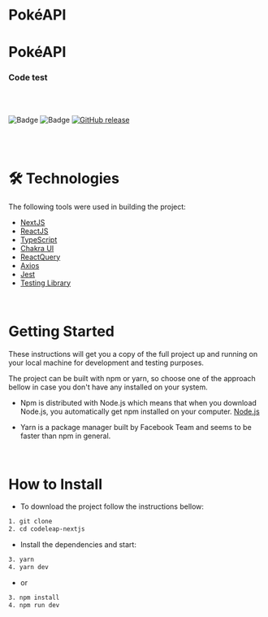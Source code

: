 # PokéAPI
# PokéAPI

### Code test

<br/>
<br/>

![Badge](https://img.shields.io/static/v1?label=MadeWith&message=TypeScript&color=OO7accstyle=for-the-badge&logo=ghost) ![Badge](https://img.shields.io/static/v1?label=Usage&message=NextJS&color=007accstyle=for-the-badge&logo=ghost) [![GitHub release](https://img.shields.io/github/release/Naereen/StrapDown.js.svg)](https://GitHub.com/Naereen/StrapDown.js/releases/)

<br/>
<br/>

🛠 Technologies
=================
The following tools were used in building the project:

- [NextJS](https://nextjs.org)
- [ReactJS](https://pt-br.reactjs.org/)
- [TypeScript](https://www.typescriptlang.org/)
- [Chakra UI](https://chakra-ui.com/)
- [ReactQuery](https://react-query.tanstack.com)
- [Axios](https://axios-http.com/docs/intro)
- [Jest](https://jestjs.io/pt-BR/)
- [Testing Library](https://testing-library.com)

<br/>

Getting Started
=================

These instructions will get you a copy of the full project up and running on your local machine for development and testing purposes.

The project can be built with npm or yarn, so choose one of the approach bellow in case you don't have any installed on your system.

- Npm is distributed with Node.js which means that when you download Node.js, you automatically get npm installed on your computer. [Node.js](https://nodejs.org/en/)

- Yarn is a package manager built by Facebook Team and seems to be faster than npm in general.

<br/>

How to Install
=================

- To download the project follow the instructions bellow:

```bash
1. git clone
2. cd codeleap-nextjs
```

- Install the dependencies and start:

```bash
3. yarn
4. yarn dev
```
- or

```bash
3. npm install
4. npm run dev
```
